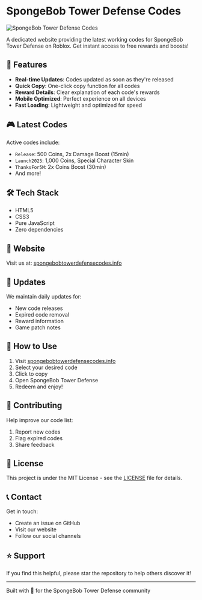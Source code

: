 # SpongeBob Tower Defense Codes

![SpongeBob Tower Defense Codes](https://spongebob-td-codes.com/favicon.svg)

A dedicated website providing the latest working codes for SpongeBob Tower Defense on Roblox. Get instant access to free rewards and boosts!

## 🌟 Features

- **Real-time Updates**: Codes updated as soon as they're released
- **Quick Copy**: One-click copy function for all codes
- **Reward Details**: Clear explanation of each code's rewards
- **Mobile Optimized**: Perfect experience on all devices
- **Fast Loading**: Lightweight and optimized for speed

## 🎮 Latest Codes

Active codes include:

- `Release`: 500 Coins, 2x Damage Boost (15min)
- `Launch2025`: 1,000 Coins, Special Character Skin
- `ThanksFor5M`: 2x Coins Boost (30min)
- And more!

## 🛠️ Tech Stack

- HTML5
- CSS3
- Pure JavaScript
- Zero dependencies

## 📱 Website

Visit us at: [spongebobtowerdefensecodes.info](https://spongebobtowerdefensecodes.info/)

## 🔄 Updates

We maintain daily updates for:

- New code releases
- Expired code removal
- Reward information
- Game patch notes

## 📖 How to Use

1. Visit [spongebobtowerdefensecodes.info](https://spongebobtowerdefensecodes.info/)
2. Select your desired code
3. Click to copy
4. Open SpongeBob Tower Defense
5. Redeem and enjoy!

## 🤝 Contributing

Help improve our code list:

1. Report new codes
2. Flag expired codes
3. Share feedback

## 📄 License

This project is under the MIT License - see the [LICENSE](LICENSE) file for details.

## 📞 Contact

Get in touch:

- Create an issue on GitHub
- Visit our website
- Follow our social channels

## ⭐ Support

If you find this helpful, please star the repository to help others discover it!

---

Built with 🧽 for the SpongeBob Tower Defense community

